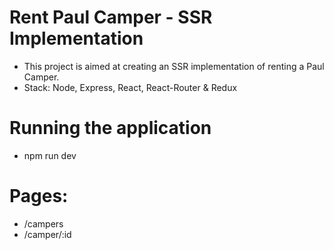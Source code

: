 # Rent Paul Camper - SSR Implementation

- This project is aimed at creating an SSR implementation of renting a Paul Camper.
- Stack: Node, Express, React, React-Router & Redux

# Running the application

- npm run dev

# Pages:

- /campers
- /camper/:id
